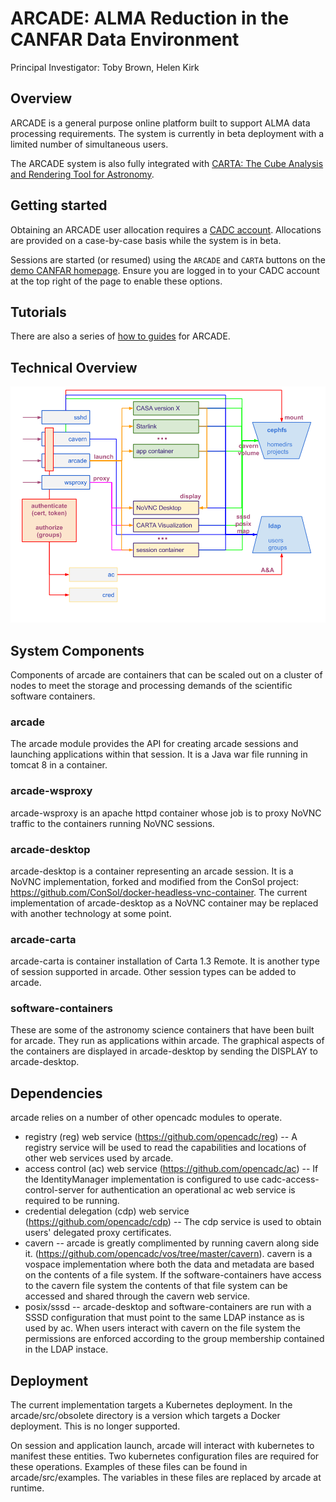 # ARCADE: ALMA Reduction in the CANFAR Data Environment
Principal Investigator: Toby Brown, Helen Kirk

## Overview
ARCADE is a general purpose online platform built to support ALMA data processing requirements. The system is currently in beta deployment with a limited number of simultaneous users.

The ARCADE system is also fully integrated with [CARTA: The Cube Analysis and Rendering Tool for Astronomy](https://cartavis.github.io/).

## Getting started
Obtaining an ARCADE user allocation requires a [CADC account](http://www.cadc-ccda.hia-iha.nrc-cnrc.gc.ca/en/auth/request.html). Allocations are provided on a case-by-case basis while the system is in beta.

Sessions are started (or resumed) using the `ARCADE` and `CARTA` buttons on the [demo CANFAR homepage](https://demo.canfar.net/en/). Ensure you are logged in to your CADC account at the top right of the page to enable these options.

## Tutorials

There are also a series of [how to guides](https://github.com/opencadc/arcade/tree/master/arcade-tutorial) for ARCADE.

## Technical Overview

![ARCADE-architecture-bigpicture](ARCADE-architecture-bigpicture.png)

## System Components

Components of arcade are containers that can be scaled out on a cluster of nodes to meet the storage and processing demands of the scientific software containers.

### arcade
The arcade module provides the API for creating arcade sessions and launching applications within that session.  It is a Java war file running in tomcat 8 in a container.

### arcade-wsproxy
arcade-wsproxy is an apache httpd container whose job is to proxy NoVNC traffic to the containers running NoVNC sessions.

### arcade-desktop
arcade-desktop is a container representing an arcade session.  It is a NoVNC implementation, forked and modified from the ConSol project:  https://github.com/ConSol/docker-headless-vnc-container.
The current implementation of arcade-desktop as a NoVNC container may be replaced with another technology at some point.

### arcade-carta
arcade-carta is container installation of Carta 1.3 Remote.  It is another type of session supported in arcade.  Other session types can be added to arcade.

### software-containers
These are some of the astronomy science containers that have been built for arcade.  They run as applications within arcade.  The graphical aspects of the containers are displayed in arcade-desktop by sending the DISPLAY to arcade-desktop.

## Dependencies

arcade relies on a number of other opencadc modules to operate.
* registry (reg) web service (https://github.com/opencadc/reg) -- A registry service will be used to read the capabilities and locations of other web services used by arcade.
* access control (ac) web service (https://github.com/opencadc/ac) -- If the IdentityManager implementation is configured to use cadc-access-control-server for authentication an operational ac web service is required to be running.
* credential delegation (cdp) web service (https://github.com/opencadc/cdp) -- The cdp service is used to obtain users' delegated proxy certificates.
* cavern -- arcade is greatly complimented by running cavern along side it.  (https://github.com/opencadc/vos/tree/master/cavern).  cavern is a vospace implementation where both the data and metadata are based on the contents of a file system.  If the software-containers have access to the cavern file system the contents of that file system can be accessed and shared through the cavern web service.
* posix/sssd -- arcade-desktop and software-containers are run with a SSSD configuration that must point to the same LDAP instance as is used by ac.  When users interact with cavern on the file system the permissions are enforced according to the group membership contained in the LDAP instace.

## Deployment
The current implementation targets a Kubernetes deployment.  In the arcade/src/obsolete directory is a version which targets a Docker deployment.  This is no longer supported.

On session and application launch, arcade will interact with kubernetes to manifest these entities.  Two kubernetes configuration files are required for these operations.  Examples of these files can be found in arcade/src/examples.  The variables in these files are replaced by arcade at runtime.

